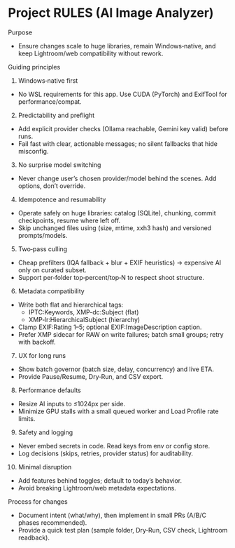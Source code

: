 # Project RULES (AI Image Analyzer)

Purpose
- Ensure changes scale to huge libraries, remain Windows‑native, and keep Lightroom/web compatibility without rework.

Guiding principles
1) Windows‑native first
- No WSL requirements for this app. Use CUDA (PyTorch) and ExifTool for performance/compat.

2) Predictability and preflight
- Add explicit provider checks (Ollama reachable, Gemini key valid) before runs.
- Fail fast with clear, actionable messages; no silent fallbacks that hide misconfig.

3) No surprise model switching
- Never change user’s chosen provider/model behind the scenes. Add options, don’t override.

4) Idempotence and resumability
- Operate safely on huge libraries: catalog (SQLite), chunking, commit checkpoints, resume where left off.
- Skip unchanged files using (size, mtime, xxh3 hash) and versioned prompts/models.

5) Two‑pass culling
- Cheap prefilters (IQA fallback + blur + EXIF heuristics) → expensive AI only on curated subset.
- Support per‑folder top‑percent/top‑N to respect shoot structure.

6) Metadata compatibility
- Write both flat and hierarchical tags:
  - IPTC:Keywords, XMP-dc:Subject (flat)
  - XMP‑lr:HierarchicalSubject (hierarchy)
- Clamp EXIF:Rating 1–5; optional EXIF:ImageDescription caption.
- Prefer XMP sidecar for RAW on write failures; batch small groups; retry with backoff.

7) UX for long runs
- Show batch governor (batch size, delay, concurrency) and live ETA.
- Provide Pause/Resume, Dry‑Run, and CSV export.

8) Performance defaults
- Resize AI inputs to ≤1024px per side.
- Minimize GPU stalls with a small queued worker and Load Profile rate limits.

9) Safety and logging
- Never embed secrets in code. Read keys from env or config store.
- Log decisions (skips, retries, provider status) for auditability.

10) Minimal disruption
- Add features behind toggles; default to today’s behavior.
- Avoid breaking Lightroom/web metadata expectations.

Process for changes
- Document intent (what/why), then implement in small PRs (A/B/C phases recommended).
- Provide a quick test plan (sample folder, Dry‑Run, CSV check, Lightroom readback).

